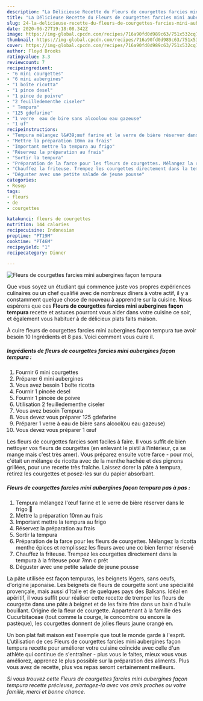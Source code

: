 ```yaml
---
description: "La Délicieuse Recette du Fleurs de courgettes farcies mini aubergines façon tempura"
title: "La Délicieuse Recette du Fleurs de courgettes farcies mini aubergines façon tempura"
slug: 24-la-delicieuse-recette-du-fleurs-de-courgettes-farcies-mini-aubergines-facon-tempura
date: 2020-06-27T19:18:08.342Z
image: https://img-global.cpcdn.com/recipes/716a90fd0d989c63/751x532cq70/fleurs-de-courgettes-farcies-mini-aubergines-facon-tempura-photo-principale-de-la-recette.jpg
thumbnail: https://img-global.cpcdn.com/recipes/716a90fd0d989c63/751x532cq70/fleurs-de-courgettes-farcies-mini-aubergines-facon-tempura-photo-principale-de-la-recette.jpg
cover: https://img-global.cpcdn.com/recipes/716a90fd0d989c63/751x532cq70/fleurs-de-courgettes-farcies-mini-aubergines-facon-tempura-photo-principale-de-la-recette.jpg
author: Floyd Brooks
ratingvalue: 3.3
reviewcount: 7
recipeingredient:
- "6 mini courgettes"
- "6 mini aubergines"
- "1 boîte ricotta"
- "1 pince desel"
- "1 pince de poivre"
- "2 feuilledementhe ciseler"
- " Tempura"
- "125 gdefarine"
- "1 verre  eau de bire sans alcoolou eau gazeuse"
- "1 uf"
recipeinstructions:
- "Tempura mélangez l&#39;œuf farine et le verre de bière réserver dans le frigo 💪"
- "Mettre la préparation 10mn au frais"
- "Important mettre la tempura au frigo"
- "Réservez la préparation au frais"
- "Sortir la tempura"
- "Préparation de la farce pour les fleurs de courgettes. Mélangez la ricotta menthe épices et remplissez les fleurs avec une cc bien fermer réservé"
- "Chauffez la friteuse. Trempez les courgettes directement dans la tempura à la friteuse pour 7mn c prêt"
- "Déguster avec une petite salade de jeune pousse"
categories:
- Resep
tags:
- fleurs
- de
- courgettes

katakunci: fleurs de courgettes 
nutrition: 144 calories
recipecuisine: Indonesian
preptime: "PT19M"
cooktime: "PT46M"
recipeyield: "1"
recipecategory: Dinner

---
```



![Fleurs de courgettes farcies mini aubergines façon tempura](https://img-global.cpcdn.com/recipes/716a90fd0d989c63/751x532cq70/fleurs-de-courgettes-farcies-mini-aubergines-facon-tempura-photo-principale-de-la-recette.jpg)

Que vous soyez un étudiant qui commence juste vos propres expériences culinaires ou un chef qualifié avec de nombreux dîners à votre actif, il y a constamment quelque chose de nouveau à apprendre sur la cuisine. Nous espérons que ces <strong> Fleurs de courgettes farcies mini aubergines façon tempura </strong> recette et astuces pourront vous aider dans votre cuisine ce soir, et également vous habituer à de délicieux plats faits maison.

<!--inarticleads1-->

À cuire fleurs de courgettes farcies mini aubergines façon tempura tue avoir besoin 10 Ingrédients et 8 pas. Voici comment vous cuire il.

##### Ingrédients de fleurs de courgettes farcies mini aubergines façon tempura :

1. Fournir 6 mini courgettes
1. Préparer 6 mini aubergines
1. Vous avez besoin 1 boîte ricotta
1. Fournir 1 pincée desel
1. Fournir 1 pincée de poivre
1. Utilisation 2 feuilledementhe ciseler
1. Vous avez besoin  Tempura
1. Vous devez vous préparer 125 gdefarine
1. Préparer 1 verre à eau de bière sans alcool(ou eau gazeuse)
1. Vous devez vous préparer 1 œuf


Les fleurs de courgettes farcies sont faciles à faire. Il vous suffit de bien nettoyer vos fleurs de courgettes (en enlevant le pistil à l&#39;intérieur, ça se mange mais c&#39;est très amer). Vous préparez ensuite votre farce - pour moi, c&#39;était un mélange de ricotta avec de la menthe hachée et des pignons grillées, pour une recette très fraîche. Laissez dorer la pâte à tempura, retirez les courgettes et posez-les sur du papier absorbant. 

<!--inarticleads2-->

##### Fleurs de courgettes farcies mini aubergines façon tempura pas à pas :

1. Tempura mélangez l&#39;œuf farine et le verre de bière réserver dans le frigo 💪
1. Mettre la préparation 10mn au frais
1. Important mettre la tempura au frigo
1. Réservez la préparation au frais
1. Sortir la tempura
1. Préparation de la farce pour les fleurs de courgettes. Mélangez la ricotta menthe épices et remplissez les fleurs avec une cc bien fermer réservé
1. Chauffez la friteuse. Trempez les courgettes directement dans la tempura à la friteuse pour 7mn c prêt
1. Déguster avec une petite salade de jeune pousse


La pâte utilisée est façon tempuras, les beignets légers, sans oeufs, d&#39;origine japonaise. Les beignets de fleurs de courgette sont une spécialité provençale, mais aussi d&#39;Italie et de quelques pays des Balkans. Idéal en apéritif, il vous suffit pour réaliser cette recette de tremper les fleurs de courgette dans une pâte à beignet et de les faire frire dans un bain d&#39;huile bouillant. Origine de la fleur de courgette. Appartenant à la famille des Cucurbitaceae (tout comme la courge, le concombre ou encore la pastèque), les courgettes donnent de jolies fleurs jaune orangé en. 

<!--inarticleads1-->

<p>
Un bon plat fait maison est l'exemple que tout le monde garde à l'esprit. L'utilisation de ces Fleurs de courgettes farcies mini aubergines façon tempura recette pour améliorer votre cuisine coïncide avec celle d'un athlète qui continue de s'entraîner - plus vous le faites, mieux vous vous améliorez, apprenez le plus possible sur la préparation des aliments. Plus vous avez de recette, plus vos repas seront certainement meilleurs.
</p>

<p>
<i>Si vous trouvez cette Fleurs de courgettes farcies mini aubergines façon tempura recette précieuse, partagez-la avec vos amis proches ou votre famille, merci et bonne chance.</i>
</p>
